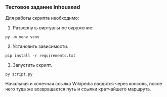 ### Тестовое задание Inhousead

Для работы скрипта необходимо:
1. Развернуть виртуальное окружение:

```
py -m venv venv
```

2. Установить зависимости.

```
pip install -r requirements.txt
```

3. Запустить скрипт.

```
py script.py
```

Начальная и конечная ссылка Wikipedia вводятся через консоль, после чего туда же возвращается путь и ссылки кратчайшего маршрута. 
